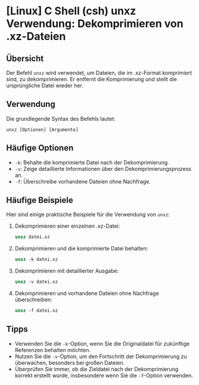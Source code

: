 # [Linux] C Shell (csh) unxz Verwendung: Dekomprimieren von .xz-Dateien

## Übersicht
Der Befehl `unxz` wird verwendet, um Dateien, die im .xz-Format komprimiert sind, zu dekomprimieren. Er entfernt die Komprimierung und stellt die ursprüngliche Datei wieder her.

## Verwendung
Die grundlegende Syntax des Befehls lautet:

```
unxz [Optionen] [Argumente]
```

## Häufige Optionen
- `-k`: Behalte die komprimierte Datei nach der Dekomprimierung.
- `-v`: Zeige detaillierte Informationen über den Dekomprimierungsprozess an.
- `-f`: Überschreibe vorhandene Dateien ohne Nachfrage.

## Häufige Beispiele
Hier sind einige praktische Beispiele für die Verwendung von `unxz`:

1. Dekomprimieren einer einzelnen .xz-Datei:
   ```csh
   unxz datei.xz
   ```

2. Dekomprimieren und die komprimierte Datei behalten:
   ```csh
   unxz -k datei.xz
   ```

3. Dekomprimieren mit detaillierter Ausgabe:
   ```csh
   unxz -v datei.xz
   ```

4. Dekomprimieren und vorhandene Dateien ohne Nachfrage überschreiben:
   ```csh
   unxz -f datei.xz
   ```

## Tipps
- Verwenden Sie die `-k`-Option, wenn Sie die Originaldatei für zukünftige Referenzen behalten möchten.
- Nutzen Sie die `-v`-Option, um den Fortschritt der Dekomprimierung zu überwachen, besonders bei großen Dateien.
- Überprüfen Sie immer, ob die Zieldatei nach der Dekomprimierung korrekt erstellt wurde, insbesondere wenn Sie die `-f`-Option verwenden.